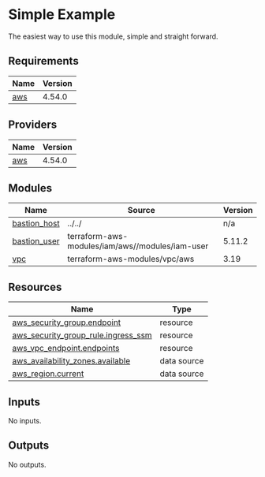 # Simple Example

The easiest way to use this module, simple and straight forward.

<!-- BEGIN_TF_DOCS -->
## Requirements

| Name | Version |
|------|---------|
| <a name="requirement_aws"></a> [aws](#requirement\_aws) | 4.54.0 |

## Providers

| Name | Version |
|------|---------|
| <a name="provider_aws"></a> [aws](#provider\_aws) | 4.54.0 |

## Modules

| Name | Source | Version |
|------|--------|---------|
| <a name="module_bastion_host"></a> [bastion\_host](#module\_bastion\_host) | ../../ | n/a |
| <a name="module_bastion_user"></a> [bastion\_user](#module\_bastion\_user) | terraform-aws-modules/iam/aws//modules/iam-user | 5.11.2 |
| <a name="module_vpc"></a> [vpc](#module\_vpc) | terraform-aws-modules/vpc/aws | 3.19 |

## Resources

| Name | Type |
|------|------|
| [aws_security_group.endpoint](https://registry.terraform.io/providers/hashicorp/aws/4.54.0/docs/resources/security_group) | resource |
| [aws_security_group_rule.ingress_ssm](https://registry.terraform.io/providers/hashicorp/aws/4.54.0/docs/resources/security_group_rule) | resource |
| [aws_vpc_endpoint.endpoints](https://registry.terraform.io/providers/hashicorp/aws/4.54.0/docs/resources/vpc_endpoint) | resource |
| [aws_availability_zones.available](https://registry.terraform.io/providers/hashicorp/aws/4.54.0/docs/data-sources/availability_zones) | data source |
| [aws_region.current](https://registry.terraform.io/providers/hashicorp/aws/4.54.0/docs/data-sources/region) | data source |

## Inputs

No inputs.

## Outputs

No outputs.
<!-- END_TF_DOCS -->